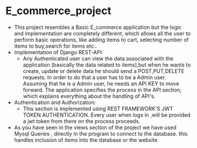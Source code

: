 # E_commerce_project
- This project resembles a Basic E_commerce application but the logic and implementation are completely different, which allows all the user to perform basic operations, like adding items to cart, selecting number of items to buy,search for items etc..
- Implementation of Django REST-API:
  - Any Authenticated user can view the data associated with the application (basically the data related to items),but when he wants to create, update or delete data he should send a POST,PUT,DELETE requests.
    In order to do that a user has to be a Admin user. Assuming that he is a Admin user, he needs an API KEY to move forward.
    The application specifies the process in the API section, which explains everything about the handling of API's.
- Authentication and Authorization:
  - This section is implemented using REST FRAMEWORK'S JWT TOKEN AUTHENTICATION. Every user when logs in ,will be provided a jwt token from there on the process proceeds.
- As you have seen in the views section of the project we have used Mysql Queries , directly in the program to connect to the database.
 this handles inclusion of items into the database or the website  